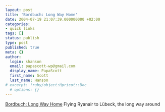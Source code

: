 ```yaml
---
layout: post
title: 'Bordbuch: Long Way Home'
date: 2004-07-19 21:07:39.000000000 +02:00
categories:
- quick links
tags: []
status: publish
type: post
published: true
meta: {}
author:
  login: shanson
  email: papascott-wp@gmail.com
  display_name: PapaScott
  first_name: Scott
  last_name: Hanson
# excerpt: !ruby/object:Hpricot::Doc
  # options: {}
---
```

<p><a href="http://www.bordbuch.net/archives/000075.html">Bordbuch: Long Way Home</a> Flying Ryanair to Lübeck, the long way around</p>
